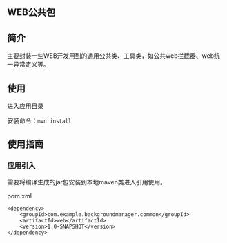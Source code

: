 WEB公共包
----------

## 简介

主要封装一些WEB开发用到的通用公共类、工具类，如公共web拦截器、web统一异常定义等。

## 使用

进入应用目录

安装命令：`mvn install`

## 使用指南

### 应用引入

需要将编译生成的jar包安装到本地maven类进入引用使用。

pom.xml

```
<dependency>
    <groupId>com.example.backgroundmanager.common</groupId>
    <artifactId>web</artifactId>
    <version>1.0-SNAPSHOT</version>
</dependency>
```